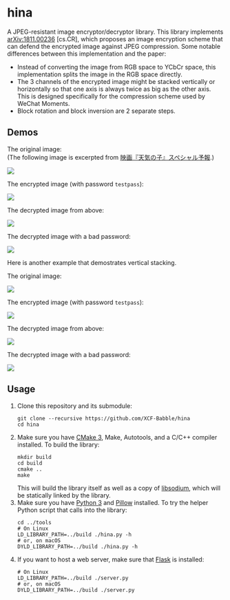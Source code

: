 # hina

A JPEG-resistant image encryptor/decryptor library. This library implements [arXiv:1811.00236](https://arxiv.org/abs/1811.00236) \[cs.CR\], which proposes an image encryption scheme that can defend the encrypted image against JPEG compression. Some notable differences between this implementation and the paper:

- Instead of converting the image from RGB space to YCbCr space, this implementation splits the image in the RGB space directly.
- The 3 channels of the encrypted image might be stacked vertically or horizontally so that one axis is always twice as big as the other axis. This is designed specifically for the compression scheme used by WeChat Moments.
- Block rotation and block inversion are 2 separate steps.

## Demos

The original image:  
(The following image is excerpted from [映画『天気の子』スペシャル予報](https://youtu.be/DdJXOvtNsCY?t=280).)

[![](img/01.original.jpg)](img/01.original.jpg)

The encrypted image (with password `testpass`):

[![](img/02.encrypted.jpg)](img/02.encrypted.jpg)

The decrypted image from above:

[![](img/03.decrypted.jpg)](img/03.decrypted.jpg)

The decrypted image with a bad password:

[![](img/04.badpassword.jpg)](img/04.badpassword.jpg)

Here is another example that demostrates vertical stacking.

The original image:

[![](img/11.original.jpg)](img/11.original.jpg)

The encrypted image (with password `testpass`):

[![](img/12.encrypted.jpg)](img/12.encrypted.jpg)

The decrypted image from above:

[![](img/13.decrypted.jpg)](img/13.decrypted.jpg)

The decrypted image with a bad password:

[![](img/14.badpassword.jpg)](img/14.badpassword.jpg)

## Usage

1. Clone this repository and its submodule:
    ```
    git clone --recursive https://github.com/XCF-Babble/hina
    cd hina
    ```
2. Make sure you have [CMake 3](https://cmake.org/), Make, Autotools, and a C/C++ compiler installed. To build the library:
    ```
    mkdir build
    cd build
    cmake ..
    make
    ```
    This will build the library itself as well as a copy of [libsodium](https://github.com/jedisct1/libsodium), which will be statically linked by the library.
3. Make sure you have [Python 3](https://www.python.org/) and [Pillow](https://pypi.org/project/Pillow/) installed. To try the helper Python script that calls into the library:
    ```
    cd ../tools
    # On Linux
    LD_LIBRARY_PATH=../build ./hina.py -h
    # or, on macOS
    DYLD_LIBRARY_PATH=../build ./hina.py -h
    ```
4. If you want to host a web server, make sure that [Flask](https://palletsprojects.com/p/flask/) is installed:
    ```
    # On Linux
    LD_LIBRARY_PATH=../build ./server.py
    # or, on macOS
    DYLD_LIBRARY_PATH=../build ./server.py
    ```
